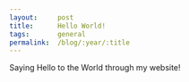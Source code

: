 ```yaml
---
layout: 	post
title:  	Hello World!
tags:		general
permalink:	/blog/:year/:title
---
```


Saying Hello to the World through my website!
